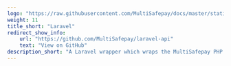 ```yaml
---
logo: "https://raw.githubusercontent.com/MultiSafepay/docs/master/static/logo/Integrations/Laravel.svg"
weight: 11
title_short: "Laravel"
redirect_show_info:
    url: "https://github.com/MultiSafepay/laravel-api"
    text: "View on GitHub"
description_short: "A Laravel wrapper which wraps the MultiSafepay PHP SDK."
---
```

